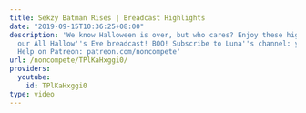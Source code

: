 ```yaml
---
title: Sekzy Batman Rises | Breadcast Highlights
date: "2019-09-15T10:36:25+08:00"
description: 'We know Halloween is over, but who cares? Enjoy these highlights from
  our All Hallow''s Eve breadcast! BOO! Subscribe to Luna''s channel: youtube.com/lunaoi
  Help on Patreon: patreon.com/noncompete'
url: /noncompete/TPlKaHxggi0/
providers:
  youtube:
    id: TPlKaHxggi0
type: video
---
```

